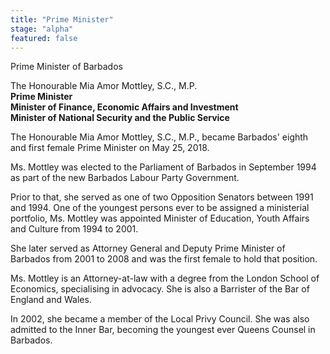 ```yaml
---
title: "Prime Minister"
stage: "alpha"
featured: false
---
```


Prime Minister of Barbados

The Honourable Mia Amor Mottley, S.C., M.P.  
**Prime Minister  
Minister of Finance, Economic Affairs and Investment  
Minister of National Security and the Public Service**

The Honourable Mia Amor Mottley, S.C., M.P., became Barbados' eighth and first female Prime Minister on May 25, 2018.

Ms. Mottley was elected to the Parliament of Barbados in September 1994 as part of the new Barbados Labour Party Government.

Prior to that, she served as one of two Opposition Senators between 1991 and 1994. One of the youngest persons ever to be assigned a ministerial portfolio, Ms. Mottley was appointed Minister of Education, Youth Affairs and Culture from 1994 to 2001.

She later served as Attorney General and Deputy Prime Minister of Barbados from 2001 to 2008 and was the first female to hold that position.

Ms. Mottley is an Attorney-at-law with a degree from the London School of Economics, specialising in advocacy. She is also a Barrister of the Bar of England and Wales.

In 2002, she became a member of the Local Privy Council. She was also admitted to the Inner Bar, becoming the youngest ever Queens Counsel in Barbados.
